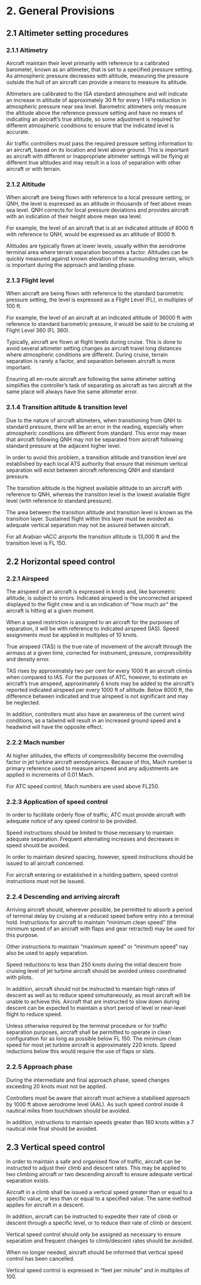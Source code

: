 # 2. General Provisions
## 2.1 Altimeter setting procedures
### 2.1.1 Altimetry
Aircraft maintain their level primarily with reference to a calibrated barometer, known as an altimeter, that is set to a specified pressure setting. As atmospheric pressure decreases with altitude, measuring the pressure outside the hull of an aircraft can provide a means to measure its altitude.

Altimeters are calibrated to the ISA standard atmosphere and will indicate an increase in altitude of approximately 30 ft for every 1 HPa reduction in atmospheric pressure near sea level. Barometric altimeters only measure the altitude above the reference pressure setting and have no means of indicating an aircraft’s true altitude, so some adjustment is required for different atmospheric conditions to ensure that the indicated level is accurate.

Air traffic controllers must pass the required pressure setting information to an aircraft, based on its location and level above ground. This is important as aircraft with different or inappropriate altimeter settings will be flying at different true altitudes and may result in a loss of separation with other aircraft or with terrain.

### 2.1.2 Altitude
When aircraft are being flown with reference to a local pressure setting, or QNH, the level is expressed as an altitude in thousands of feet above mean sea level. QNH corrects for local pressure deviations and provides aircraft with an indication of their height above mean sea level.

For example, the level of an aircraft that is at an indicated altitude of 8000 ft with reference to QNH, would be expressed as an altitude of 8000 ft.

Altitudes are typically flown at lower levels, usually within the aerodrome terminal area where terrain separation becomes a factor. Altitudes can be quickly measured against known elevation of the surrounding terrain, which is important during the approach and landing phase.

### 2.1.3 Flight level
When aircraft are being flown with reference to the standard barometric pressure setting, the level is expressed as a Flight Level (FL), in multiples of 100 ft.

For example, the level of an aircraft at an indicated altitude of 36000 ft with reference to standard barometric pressure, it would be said to be cruising at Flight Level 360 (FL 360).

Typically, aircraft are flown at flight levels during cruise. This is done to avoid several altimeter setting changes as aircraft travel long distances where atmospheric conditions are different. During cruise, terrain separation is rarely a factor, and separation between aircraft is more important.

Ensuring all en-route aircraft are following the same altimeter setting simplifies the controller’s task of separating as aircraft as two aircraft at the same place will always have the same altimeter error.

### 2.1.4 Transition altitude & transition level
Due to the nature of aircraft altimeters, when transitioning from QNH to standard pressure, there will be an error in the reading, especially when atmospheric conditions are different from standard. This error may mean that aircraft following QNH may not be separated from aircraft following standard pressure at the adjacent higher level.

In order to avoid this problem, a transition altitude and transition level are established by each local ATS authority that ensure that minimum vertical separation will exist between aircraft referencing QNH and standard pressure. 

The transition altitude is the highest available altitude to an aircraft with reference to QNH, whereas the transition level is the lowest available flight level (with reference to standard pressure).

The area between the transition altitude and transition level is known as the transition layer. Sustained flight within this layer must be avoided as adequate vertical separation may not be assured between aircraft.

For all Arabian vACC airports the transition altitude is 13,000 ft and the transition level is FL 150.

## 2.2 Horizontal speed control
### 2.2.1 Airspeed
The airspeed of an aircraft is expressed in knots and, like barometric altitude, is subject to errors. Indicated airspeed is the uncorrected airspeed displayed to the flight crew and is an indication of “how much air” the aircraft is hitting at a given moment. 

When a speed restriction is assigned to an aircraft for the purposes of separation, it will be with reference to indicated airspeed (IAS). Speed assignments must be applied in multiples of 10 knots.

True airspeed (TAS) is the true rate of movement of the aircraft through the airmass at a given time, corrected for instrument, pressure, compressibility and density error. 

TAS rises by approximately two per cent for every 1000 ft an aircraft climbs when compared to IAS. For the purposes of ATC, however, to estimate an aircraft’s true airspeed, approximately 6 knots may be added to the aircraft’s reported indicated airspeed per every 1000 ft of altitude. Below 8000 ft, the difference between indicated and true airspeed is not significant and may be neglected.

In addition, controllers must also have an awareness of the current wind conditions, as a tailwind will result in an increased ground speed and a headwind will have the opposite effect.

### 2.2.2 Mach number
At higher altitudes, the effects of compressibility become the overriding factor in jet turbine aircraft aerodynamics. Because of this, Mach number is primary reference used to measure airspeed and any adjustments are applied in increments of 0.01 Mach. 

For ATC speed control, Mach numbers are used above FL250.

### 2.2.3 Application of speed control
In order to facilitate orderly flow of traffic, ATC must provide aircraft with adequate notice of any speed control to be provided. 

Speed instructions should be limited to those necessary to maintain adequate separation. Frequent alternating increases and decreases in speed should be avoided.

In order to maintain desired spacing, however, speed instructions should be issued to all aircraft concerned.

For aircraft entering or established in a holding pattern, speed control instructions must not be issued.

### 2.2.4 Descending and arriving aircraft
Arriving aircraft should, wherever possible, be permitted to absorb a period of terminal delay by cruising at a reduced speed before entry into a terminal hold. Instructions for aircraft to maintain “minimum clean speed” (the minimum speed of an aircraft with flaps and gear retracted) may be used for this purpose.

Other instructions to maintain “maximum speed” or “minimum speed” nay also be used to apply separation.

Speed reductions to less than 250 knots during the initial descent from cruising level of jet turbine aircraft should be avoided unless coordinated with pilots.

In addition, aircraft should not be instructed to maintain high rates of descent as well as to reduce speed simultaneously, as most aircraft will be unable to achieve this. Aircraft that are instructed to slow down during descent can be expected to maintain a short period of level or near-level flight to reduce speed.

Unless otherwise required by the terminal procedure or for traffic separation purposes, aircraft shall be permitted to operate in clean configuration for as long as possible below FL 150. The minimum clean speed for most jet turbine aircraft is approximately 220 knots. Speed reductions below this would require the use of flaps or slats.

### 2.2.5 Approach phase
During the intermediate and final approach phase, speed changes exceeding 20 knots must not be applied.

Controllers must be aware that aircraft must achieve a stabilised approach by 1000 ft above aerodrome level (AAL). As such speed control inside 4 nautical miles from touchdown should be avoided.

In addition, instructions to maintain speeds greater than 160 knots within a 7 nautical mile final should be avoided.

## 2.3 Vertical speed control
In order to maintain a safe and organised flow of traffic, aircraft can be instructed to adjust their climb and descent rates. This may be applied to two climbing aircraft or two descending aircraft to ensure adequate vertical separation exists.

Aircraft in a climb shall be issued a vertical speed greater than or equal to a specific value, or less than or equal to a specified value. The same method applies for aircraft in a descent.

In addition, aircraft can be instructed to expedite their rate of climb or descent through a specific level, or to reduce their rate of climb or descent.

Vertical speed control should only be assigned as necessary to ensure separation and frequent changes to climb/descent rates should be avoided. 

When no longer needed, aircraft should be informed that vertical speed control has been cancelled.

Vertical speed control is expressed in “feet per minute” and in multiples of 100.